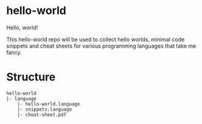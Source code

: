 # hello-world
Hello, world!

This hello-world repo will be used to collect hello worlds, minimal code snippets and cheat sheets for various programming languages that take me fancy.

# Structure
```
hello-world
|- language
    |- hello-world.language
    |- snippets.language
    |- cheat-sheet.pdf
```
